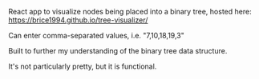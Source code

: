 React app to visualize nodes being placed into a binary tree, hosted here: https://brice1994.github.io/tree-visualizer/

Can enter comma-separated values, i.e. "7,10,18,19,3"

Built to further my understanding of the binary tree data structure.

It's not particularly pretty, but it is functional.
